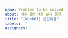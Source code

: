 ```yaml
---
name: Problem to be solved
about: 매주 풀어야할 문제 등록
title: "[Week01] 본인이름"
labels: ''
assignees: ''
---
```


<!--
제목은 매주마다 변경해주세요! 
⭐첫째주에 푼 문제: [Week01], 두번째주에 푼 문제: [Week02] ....
본인 이름에는 성 제외 영어(소문자)로 작성해주세요! ex) [Week01] jiyeon

assignees는 본인에게 할당해주세요!
매 주마다 풀 문제가 정해지면 이슈 템플릿을 사용해서 브랜치를 만들고 해당 브랜치에서 작업해주세요

label은 사용된 알고리즘 모두 넣어주세요! 
⭐만약에 라벨에 없는 알고리즘을 사용했다면 새로 등록해주세요
-->
